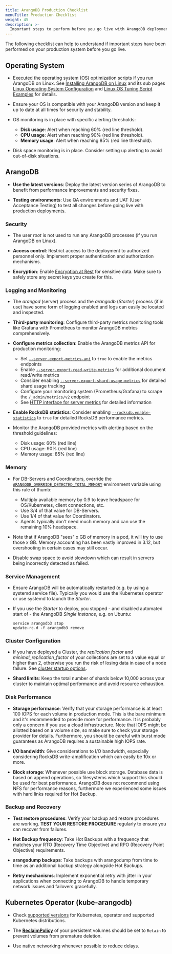 ```yaml
---
title: ArangoDB Production Checklist
menuTitle: Production Checklist
weight: 45
description: >-
  Important steps to perform before you go live with ArangoDB deployments
---
```

The following checklist can help to understand if important steps
have been performed on your production system before you go live.

## Operating System

- Executed the operating system (OS) optimization scripts if you run ArangoDB on Linux.
  See [Installing ArangoDB on Linux](../operations/installation/linux/_index.md) and its sub pages
  [Linux Operating System Configuration](../operations/installation/linux/operating-system-configuration.md) and
  [Linux OS Tuning Script Examples](../operations/installation/linux/linux-os-tuning-script-examples.md) for details.

- Ensure your OS is compatible with your ArangoDB version
  and keep it up to date at all times for security and stability.

- OS monitoring is in place with specific alerting thresholds:
  - **Disk usage**: Alert when reaching 60% (red line threshold).
  - **CPU usage**: Alert when reaching 90% (red line threshold).
  - **Memory usage**: Alert when reaching 85% (red line threshold).

- Disk space monitoring is in place. Consider setting up alerting to avoid out-of-disk situations.

## ArangoDB

- **Use the latest versions**: Deploy the latest version series
  of ArangoDB to benefit from performance improvements and security fixes.

- **Testing environments**: Use QA environments and UAT (User Acceptance Testing)
  to test all changes before going live with production deployments.

### Security

- The user _root_ is not used to run any ArangoDB processes
  (if you run ArangoDB on Linux).

- **Access control**: Restrict access to the deployment to authorized personnel only.
  Implement proper authentication and authorization mechanisms.

- **Encryption**: Enable [Encryption at Rest](../operations/security/encryption-at-rest.md)
  for sensitive data. Make sure to safely store any secret keys you create for this.

### Logging and Monitoring

- The _arangod_ (server) process and the _arangodb_ (_Starter_) process
  (if in use) have some form of logging enabled and logs can easily be
  located and inspected.

- **Third-party monitoring**: Configure third-party metrics monitoring tools like
  Grafana with Prometheus to monitor ArangoDB metrics comprehensively.

- **Configure metrics collection**: Enable the ArangoDB metrics API for production monitoring:
  - Set [`--server.export-metrics-api`](../components/arangodb-server/options.md#--serverexport-metrics-api) to `true` to enable the metrics endpoints
  - Enable [`--server.export-read-write-metrics`](../components/arangodb-server/options.md#--serverexport-read-write-metrics) for additional document read/write metrics
  - Consider enabling [`--server.export-shard-usage-metrics`](../components/arangodb-server/options.md#--serverexport-shard-usage-metrics) for detailed shard usage tracking
  - Configure your monitoring system (Prometheus/Grafana) to scrape the `/_admin/metrics/v2` endpoint
  - See [HTTP interface for server metrics](../develop/http-api/monitoring/metrics.md) for detailed information

- **Enable RocksDB statistics**: Consider enabling [`--rocksdb.enable-statistics`](../components/arangodb-server/options.md#--rocksdbenable-statistics) to `true` for detailed RocksDB performance metrics.

- Monitor the ArangoDB provided metrics with alerting based on the threshold guidelines:
  - Disk usage: 60% (red line)
  - CPU usage: 90% (red line)
  - Memory usage: 85% (red line)

### Memory

- For DB-Servers and Coordinators, override the
  [`ARANGODB_OVERRIDE_DETECTED_TOTAL_MEMORY`](../components/arangodb-server/environment-variables.md)
  environment variable using this rule of thumb:
  - Multiply available memory by 0.9 to leave headspace for OS/Kubernetes, client connections, etc.
  - Use 3/4 of that value for DB-Servers.
  - Use 1/4 of that value for Coordinators.
  - Agents typically don't need much memory and can use the remaining 10% headspace.

- Note that if ArangoDB "sees" x GB of memory in a pod,
  it will try to use those x GB. Memory accounting has been vastly improved in 3.12,
  but overshooting in certain cases may still occur.

- Disable swap space to avoid slowdown which can result in servers being incorrectly 
  detected as failed.

### Service Management

- Ensure ArangoDB will be automatically restarted (e.g. by using a systemd service file). Typically
  you would use the Kubernetes operator or use systemd to launch the _Starter_.

- If you use the _Starter_ to deploy, you stopped - and disabled
  automated start of - the ArangoDB _Single Instance_, e.g. on Ubuntu:

  ```
  service arangodb3 stop
  update-rc.d -f arangodb3 remove
  ```

### Cluster Configuration

- If you have deployed a Cluster, the _replication factor_  and 
  _minimal_replication_factor_ of your collections
  are set to a value equal or higher than 2, otherwise you run the risk of
  losing data in case of a node failure. See
  [cluster startup options](../components/arangodb-server/options.md#cluster).

- **Shard limits**: Keep the total number of shards below 10,000 across your cluster
  to maintain optimal performance and avoid resource exhaustion.

### Disk Performance

- **Storage performance**: Verify that your storage performance is at least 100 IOPS for each
  volume in production mode. This is the bare minimum and it's recommended to
  provide more for performance. It is probably only a concern if you use a
  cloud infrastructure. Note that IOPS might be allotted based on a volume size,
  so make sure to check your storage provider for details. Furthermore, you should
  be careful with burst mode guarantees as ArangoDB requires a sustainable
  high IOPS rate.

- **I/O bandwidth**: Give considerations to I/O bandwidth, especially considering 
  RocksDB write-amplification which can easily be 10x or more.

- **Block storage**: Whenever possible use block storage. Database data is based on append
  operations, so filesystems which support this should be used for best
  performance. ArangoDB does not recommend using NFS for performance reasons,
  furthermore we experienced some issues with hard links required for
  Hot Backup.

### Backup and Recovery

- **Test restore procedures**: Verify your backup and restore procedures are working.
  **TEST YOUR RESTORE PROCEDURE** regularly to ensure you can recover from failures.

- **Hot Backup frequency**: Take Hot Backups with a frequency that matches your
  RTO (Recovery Time Objective) and RPO (Recovery Point Objective) requirements.

- **arangodump backups**: Take backups with arangodump from time to time as an
  additional backup strategy alongside Hot Backups.

- **Retry mechanisms**: Implement exponential retry with jitter in your applications
  when connecting to ArangoDB to handle temporary network issues and failovers gracefully.

## Kubernetes Operator (kube-arangodb)

- Check [supported versions](https://github.com/arangodb/kube-arangodb#production-readiness-state)
  for Kubernetes, operator and supported Kubernetes distributions.

- The [**ReclaimPolicy**](https://kubernetes.io/docs/concepts/storage/persistent-volumes/#reclaiming)
 of your persistent volumes should be set to `Retain` to prevent volumes from premature deletion.

- Use native networking whenever possible to reduce delays.